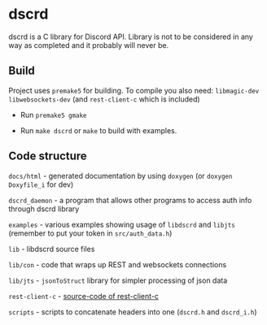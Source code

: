 # dscrd

dscrd is a C library for Discord API. Library is not to be considered in any way as completed and it probably will never be.

## Build

Project uses `premake5` for building. To compile you also need: `libmagic-dev` `libwebsockets-dev` (and `rest-client-c` which is included)

* Run `premake5 gmake`

* Run `make dscrd` or `make` to build with examples.


## Code structure

`docs/html` - generated documentation by using `doxygen` (or `doxygen Doxyfile_i` for dev)

`dscrd_daemon` - a program that allows other programs to access auth info through dscrd library

`examples` - various examples showing usage of `libdscrd` and `libjts` (remember to put your token in `src/auth_data.h`)

`lib` - libdscrd source files

`lib/con` - code that wraps up REST and websockets connections

`lib/jts` - `jsonToStruct` library for simpler processing of json data

`rest-client-c` - [source-code of rest-client-c](https://github.com/EMCECS/rest-client-c)

`scripts` - scripts to concatenate headers into one (`dscrd.h` and `dscrd_i.h`)



